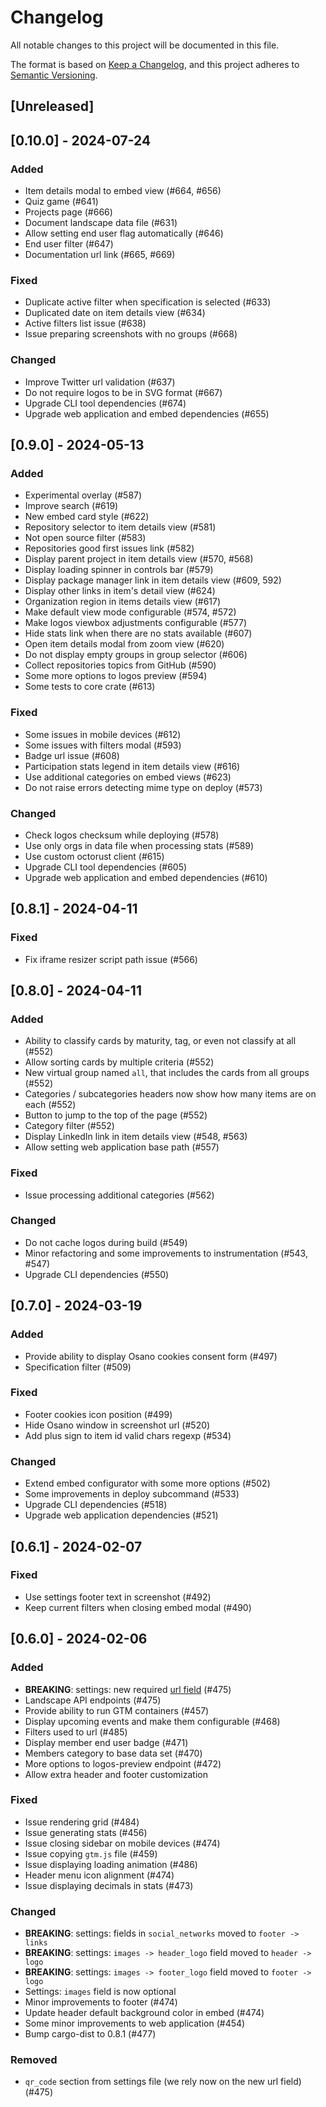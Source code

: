 # Changelog

All notable changes to this project will be documented in this file.

The format is based on [Keep a Changelog](https://keepachangelog.com/en/1.0.0/),
and this project adheres to [Semantic Versioning](https://semver.org/spec/v2.0.0.html).

## [Unreleased]

## [0.10.0] - 2024-07-24

### Added

- Item details modal to embed view (#664, #656)
- Quiz game (#641)
- Projects page (#666)
- Document landscape data file (#631)
- Allow setting end user flag automatically (#646)
- End user filter (#647)
- Documentation url link (#665, #669)

### Fixed

- Duplicate active filter when specification is selected (#633)
- Duplicated date on item details view (#634)
- Active filters list issue (#638)
- Issue preparing screenshots with no groups (#668)

### Changed

- Improve Twitter url validation (#637)
- Do not require logos to be in SVG format (#667)
- Upgrade CLI tool dependencies (#674)
- Upgrade web application and embed dependencies (#655)

## [0.9.0] - 2024-05-13

### Added

- Experimental overlay (#587)
- Improve search (#619)
- New embed card style (#622)
- Repository selector to item details view (#581)
- Not open source filter (#583)
- Repositories good first issues link (#582)
- Display parent project in item details view (#570, #568)
- Display loading spinner in controls bar (#579)
- Display package manager link in item details view (#609, 592)
- Display other links in item's detail view (#624)
- Organization region in items details view (#617)
- Make default view mode configurable (#574, #572)
- Make logos viewbox adjustments configurable (#577)
- Hide stats link when there are no stats available (#607)
- Open item details modal from zoom view (#620)
- Do not display empty groups in group selector (#606)
- Collect repositories topics from GitHub (#590)
- Some more options to logos preview (#594)
- Some tests to core crate (#613)

### Fixed

- Some issues in mobile devices (#612)
- Some issues with filters modal (#593)
- Badge url issue (#608)
- Participation stats legend in item details view (#616)
- Use additional categories on embed views (#623)
- Do not raise errors detecting mime type on deploy (#573)

### Changed

- Check logos checksum while deploying (#578)
- Use only orgs in data file when processing stats (#589)
- Use custom octorust client (#615)
- Upgrade CLI tool dependencies (#605)
- Upgrade web application and embed dependencies (#610)

## [0.8.1] - 2024-04-11

### Fixed

- Fix iframe resizer script path issue (#566)

## [0.8.0] - 2024-04-11

### Added

- Ability to classify cards by maturity, tag, or even not classify at all (#552)
- Allow sorting cards by multiple criteria (#552)
- New virtual group named `all`, that includes the cards from all groups (#552)
- Categories / subcategories headers now show how many items are on each (#552)
- Button to jump to the top of the page (#552)
- Category filter (#552)
- Display LinkedIn link in item details view (#548, #563)
- Allow setting web application base path (#557)

### Fixed

- Issue processing additional categories (#562)

### Changed

- Do not cache logos during build (#549)
- Minor refactoring and some improvements to instrumentation (#543, #547)
- Upgrade CLI dependencies (#550)

## [0.7.0] - 2024-03-19

### Added

- Provide ability to display Osano cookies consent form (#497)
- Specification filter (#509)

### Fixed

- Footer cookies icon position (#499)
- Hide Osano window in screenshot url (#520)
- Add plus sign to item id valid chars regexp (#534)

### Changed

- Extend embed configurator with some more options (#502)
- Some improvements in deploy subcommand (#533)
- Upgrade CLI dependencies (#518)
- Upgrade web application dependencies (#521)

## [0.6.1] - 2024-02-07

### Fixed

- Use settings footer text in screenshot (#492)
- Keep current filters when closing embed modal (#490)

## [0.6.0] - 2024-02-06

### Added

- **BREAKING**: settings: new required [url field](https://github.com/cncf/landscape2/blob/8728c797eeef557be21181f77e453134b17cdbf7/docs/config/settings.yml#L30-L36) (#475)
- Landscape API endpoints (#475)
- Provide ability to run GTM containers (#457)
- Display upcoming events and make them configurable (#468)
- Filters used to url (#485)
- Display member end user badge (#471)
- Members category to base data set (#470)
- More options to logos-preview endpoint (#472)
- Allow extra header and footer customization

### Fixed

- Issue rendering grid (#484)
- Issue generating stats (#456)
- Issue closing sidebar on mobile devices (#474)
- Issue copying `gtm.js` file (#459)
- Issue displaying loading animation (#486)
- Header menu icon alignment (#474)
- Issue displaying decimals in stats (#473)

### Changed

- **BREAKING**: settings: fields in `social_networks` moved to `footer -> links`
- **BREAKING**: settings: `images -> header_logo` field moved to `header -> logo`
- **BREAKING**: settings: `images -> footer_logo` field moved to `footer -> logo`
- Settings: `images` field is now optional
- Minor improvements to footer (#474)
- Update header default background color in embed (#474)
- Some minor improvements to web application (#454)
- Bump cargo-dist to 0.8.1 (#477)

### Removed

- `qr_code` section from settings file (we rely now on the new url field) (#475)
